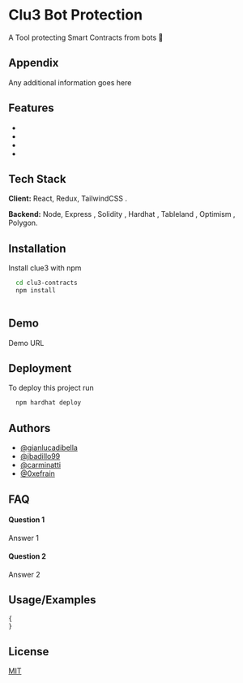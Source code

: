 
# Clu3 Bot Protection

A Tool protecting Smart Contracts from bots 🤖

## Appendix

Any additional information goes here


## Features

- 
- 
- 
- 


## Tech Stack

**Client:** React, Redux, TailwindCSS .

**Backend:** Node, Express , Solidity , Hardhat , Tableland , Optimism , Polygon.


## Installation

Install clue3 with npm

```bash
  cd clu3-contracts
  npm install 
  
```
    
## Demo

Demo URL


## Deployment

To deploy this project run

```bash
  npm hardhat deploy
```


## Authors

- [@gianlucadibella](https://www.github.com/gianlucadibella)
- [@jbadillo99](https://www.github.com/jbadillo99)
- [@carminatti](https://www.github.com/carminatti)
- [@0xefrain](https://www.github.com/0xefrain)



## FAQ

#### Question 1

Answer 1

#### Question 2

Answer 2


## Usage/Examples

```javascript
{
}
```


## License

[MIT](https://choosealicense.com/licenses/mit/)

